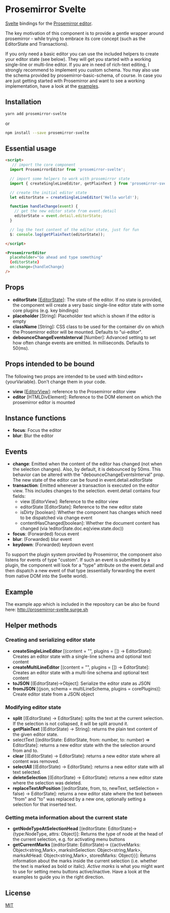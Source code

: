 # Prosemirror Svelte
 [Svelte](https://svelte.dev) bindings for the [Prosemirror editor](https://prosemirror.net/).

The key motivation of this component is to provide a gentle wrapper around prosemirror - while trying to embrace its 
core concept (such as the EditorState and Transactions). 

If you only need a basic editor you can use the included helpers to create your editor state (see below). They will get you started with a working single-line or multi-line editor.
If you are in need of rich-text editing, I strongly recommend to implement you custom schema. You may 
also use the schema provided by prosemirror-basic-schema, of course. In case you are just getting started with Prosemirror and want to see a working implementation, have a look at the [examples](examples). 

## Installation

```bash
yarn add prosemirror-svelte
```

or 
```bash
npm install --save prosemirror-svelte
```

## Essential usage

```html
<script>
   // import the core component
  import ProsemirrorEditor from 'prosemirror-svelte';

  // import some helpers to work with prosemirror state
  import { createSingleLineEditor, getPlainText } from 'prosemirror-svelte/helpers';  

  // create the initial editor state
  let editorState = createSingleLineEditor('Hello world!'); 

  function handleChange(event) {
    // get the new editor state from event.detail
    editorState = event.detail.editorState;
  }

  // log the text content of the editor state, just for fun
  $: console.log(getPlainText(editorState)); 

</script>

<ProsemirrorEditor 
  placeholder="Go ahead and type something" 
  {editorState} 
  on:change={handleChange}
/>
```

## Props
- **editorState** [[EditorState](https://prosemirror.net/docs/ref/#state.EditorState)]: 
The state of the editor. If no state is provided, the component will create a very basic single-line editor state with some core plugins (e.g. key bindings)   
- **placeholder** [String]: Placeholder text which is shown if the editor is empty
- **className** [String]: CSS class to be used for the container div on which the Prosemirror editor will be mounted. Defaults to "ui-editor".
- **debounceChangeEventsInterval** [Number]: Advanced setting to set how often change events are emitted. In milliseconds. Defaults to 50(ms).

## Props intended to be bound
The following two props are intended to be used with bind:editor={yourVariable}. Don't change them in your code.
- **view** [[EditorView](https://prosemirror.net/docs/ref/#view.EditorView)]: reference to the Prosemirror editor view
- **editor** [HTMLDivElement]: Reference to the DOM element on which the prosemirror editor is mounted

## Instance functions
- **focus**: Focus the editor
- **blur**: Blur the editor

## Events
- **change**: Emitted when the content of the editor has changed (not when the selection changes). Also, by default, it is debounced by 50ms. This behavior can be altered with the "debounceChangeEventsInterval" prop.
The new state of the editor can be found in event.detail.editorState
- **transaction**: Emitted whenever a transaction is executed on the editor view. This includes changes to the selection. event.detail contains four fields: 
    - view [EditorView]: Reference to the editor view
    - editorState [EditorState]: Reference to the new editor state
    - isDirty [boolean]: Whether the component has changes which need to be dispatched via change event
    - contentHasChanged[boolean]: Whether the document content has changed (via !editorState.doc.eq(view.state.doc))
- **focus**: (Forwarded) focus event
- **blur**: (Forwarded) blur event
- **keydown**: (Forwarded) keydown event

To support the plugin system provided by Prosemirror, the component also listens for events of type "custom". If such an event is submitted by a plugin, the component will look for a "type" attribute on the event.detail and then dispatch a new event of that type (essentially forwarding the event from native DOM into the Svelte world).  

## Example
The example app which is included in the repository can be also be found here: http://prosemirror-svelte.surge.sh  

## Helper methods
### Creating and serializing editor state
- **createSingleLineEditor** [(content = "", plugins = []) -> EditorState]: Creates an editor state with a single-line schema and optional text content
- **createMultiLineEditor** [(content = "", plugins = []) -> EditorState]: Creates an editor state with a multi-line schema and optional text content
- **toJSON** [(EditorState)->Object]: Serialize the editor state as JSON
- **fromJSON** [(json, schema = multiLineSchema, plugins = corePlugins)]: Create editor state from a JSON object 

### Modifying editor state
- **split** [(EditorState) -> EditorState]: splits the text at the current selection. If the selection is not collapsed, it will be split around it.
- **getPlainText**  [(EditorState) -> String]: returns the plain text content of the given editor state.
- selectText [(editorState: EditorState, from: number, to: number) => EditorState]: returns a new editor state with the the selection around from and to.
- **clear** [(EditorState) -> EditorState]: returns a new editor state where all content was removed.
- **selectAll** [(EditorState) -> EditorState]: returns a new editor state with all text selected.
- **deleteSelection** [(EditorState) -> EditorState]: returns a new editor state where the selection was deleted.
- **replaceTextAtPosition** [(editorState, from, to, newText, setSelection = false) -> EditorState]: returns a new editor state where the text between "from" and "to" was replaced by a new one, optionally setting a selection for that inserted text.

### Getting meta information about the current state
- **getNodeTypeAtSelectionHead** [(editorState: EditorState)->{type:NodeType, attrs: Object}]: Returns the type of node at the head of the current selection, e.g. for activating menu buttons
- **getCurrentMarks** [(editorState: EditorState)-> {{activeMarks: Object<string,Mark>, marksInSelection: Object<string,Mark>, marksAtHead: Object<string,Mark>, storedMarks: Object}}]: Returns information about the marks inside the current selection (i.e. whether the text is marked as bold or italic). *Active marks* is what you might want to use for setting menu buttons active/inactive. Have a look at the examples to guide you in the right direction.

## License
[MIT](LICENSE)
